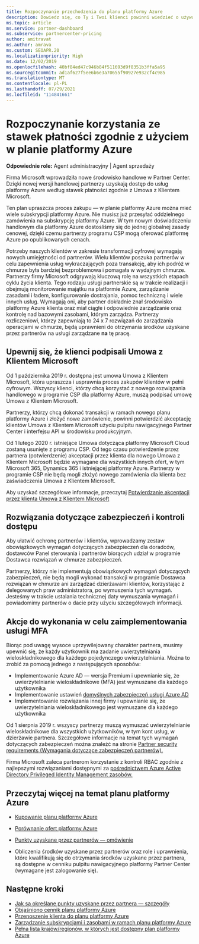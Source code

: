 ```yaml
---
title: Rozpoczynanie przechodzenia do planu platformy Azure
description: Dowiedz się, co Ty i Twoi klienci powinni wiedzieć o używaniu planu płatności zgodnie z potrzebami platformy Azure, w tym o pierwszych krokach, zabezpieczeniach i instrukcje dotyczące rozpoczynania pracy.
ms.topic: article
ms.service: partner-dashboard
ms.subservice: partnercenter-pricing
author: amitravat
ms.author: amrava
ms.custom: SEOAPR.20
ms.localizationpriority: High
ms.date: 12/02/2019
ms.openlocfilehash: 40bf84ed47c946b84f511693d9f8351b3ffa5a95
ms.sourcegitcommit: ad1af627f5ee6b6e3a70655f90927e932cf4c985
ms.translationtype: MT
ms.contentlocale: pl-PL
ms.lasthandoff: 07/29/2021
ms.locfileid: "114841661"
---
```

# <a name="begin-using-pay-as-you-go-rates-with-the-azure-plan"></a>Rozpoczynanie korzystania ze stawek płatności zgodnie z użyciem w planie platformy Azure

**Odpowiednie role:** Agent administracyjny | Agent sprzedaży


Firma Microsoft wprowadziła nowe środowisko handlowe w Partner Center.  Dzięki nowej wersji handlowej partnerzy uzyskają dostęp do usług platformy Azure według stawek płatności zgodnie z Umowa z Klientem Microsoft.

Ten plan upraszcza proces zakupu — w planie platformy Azure można mieć wiele subskrypcji platformy Azure. Nie musisz już przesyłać oddzielnego zamówienia na subskrypcję platformy Azure. W tym nowym doświadczeniu handlowym dla platformy Azure dostosliśmy się do jednej globalnej zasady cenowej, dzięki czemu partnerzy programu CSP mogą oferować platformę Azure po opublikowanych cenach.

Potrzeby naszych klientów w zakresie transformacji cyfrowej wymagają nowych umiejętności od partnerów. Wielu klientów poszuka partnerów w celu zapewnienia usług wykraczających poza transakcję, aby ich podróż w chmurze była bardziej bezproblemowa i pomagała w wydajnym chmurze. Partnerzy firmy Microsoft odgrywają kluczową rolę na wszystkich etapach cyklu życia klienta. Tego rodzaju usługi partnerskie są w trakcie realizacji i obejmują monitorowanie majątku na platformie Azure, zarządzanie zasadami i ładem, konfigurowanie dostrajania, pomoc techniczną i wiele innych usług. Wymagają oni, aby partner dokładnie znał środowisko platformy Azure klienta oraz miał ciągłe i odpowiednie zarządzanie oraz kontrolę nad bazowymi zasobami, którym zarządza. Partnerzy rozliczeniowi, którzy zapewniają to 24 x 7 rozwiązań do zarządzania operacjami w chmurze, będą uprawnieni do otrzymania środków uzyskane przez partnerów na usługi zarządzane **na** tę pracę.

## <a name="make-sure-your-customers-have-signed-the-microsoft-customer-agreement"></a>Upewnij się, że klienci podpisali Umowa z Klientem Microsoft

Od 1 października 2019 r. dostępna jest umowa Umowa z Klientem Microsoft, która upraszcza i usprawnia proces zakupów klientów w pełni cyfrowym. Wszyscy klienci, którzy chcą korzystać z nowego rozwiązania handlowego w programie CSP dla platformy Azure, muszą podpisać umowę Umowa z Klientem Microsoft.

Partnerzy, którzy chcą dokonać transakcji w ramach nowego planu platformy Azure i złożyć nowe zamówienie, powinni potwierdzić akceptację klientów Umowa z Klientem Microsoft użyciu pulpitu nawigacyjnego Partner Center i interfejsu API w środowisku produkcyjnym.

Od 1 lutego 2020 r. istniejące Umowa dotycząca platformy Microsoft Cloud zostaną usunięte z programu CSP. Od tego czasu potwierdzenie przez partnera (potwierdzenie) akceptacji przez klienta dla nowego Umowa z Klientem Microsoft będzie wymagane dla wszystkich innych ofert, w tym Microsoft 365, Dynamics 365 i istniejącej platformy Azure. Partnerzy w programie CSP nie będą mogli złożyć nowego zamówienia dla klienta bez zaświadczenia Umowa z Klientem Microsoft.

Aby uzyskać szczegółowe informacje, przeczytaj [Potwierdzanie akceptacji przez klienta Umowa z Klientem Microsoft](confirm-customer-agreement.md)

## <a name="security-and-access-control-practices"></a>Rozwiązania dotyczące zabezpieczeń i kontroli dostępu

Aby ułatwić ochronę partnerów i klientów, wprowadzamy zestaw obowiązkowych wymagań dotyczących zabezpieczeń dla doradców, dostawców Panel sterowania i partnerów biorących udział w programie Dostawca rozwiązań w chmurze zabezpieczeń.

Partnerzy, którzy nie implementują obowiązkowych wymagań dotyczących zabezpieczeń, nie będą mogli wykonać transakcji w programie Dostawca rozwiązań w chmurze ani zarządzać dzierżawami klientów, korzystając z delegowanych praw administratora, po wymuszenia tych wymagań. Jesteśmy w trakcie ustalania technicznej daty wymuszania wymagań i powiadomimy partnerów o dacie przy użyciu szczegółowych informacji.

## <a name="actions-to-take-to-implement-mfa"></a>Akcje do wykonania w celu zaimplementowania usługi MFA

Biorąc pod uwagę wysoce uprzywilejowany charakter partnera, musimy upewnić się, że każdy użytkownik ma zadanie uwierzytelniania wieloskładnikowego dla każdego pojedynczego uwierzytelniania. Można to zrobić za pomocą jednego z następujących sposobów:

- Implementowanie Azure AD — wersja Premium i upewnianie się, że uwierzytelnianie wieloskładnikowe (MFA) jest wymuszane dla każdego użytkownika
- Implementowanie ustawień [domyślnych zabezpieczeń usługi Azure AD](/azure/active-directory/conditional-access/concept-conditional-access-security-defaults)
- Implementowanie rozwiązania innej firmy i upewnianie się, że uwierzytelniania wieloskładnikowego jest wymuszane dla każdego użytkownika

Od 1 sierpnia 2019 r. wszyscy partnerzy muszą wymuszać uwierzytelnianie wieloskładnikowe dla wszystkich użytkowników, w tym kont usług, w dzierżawie partnera. Szczegółowe informacje na temat tych wymagań dotyczących zabezpieczeń można znaleźć na stronie [Partner security requirements (Wymagania dotyczące zabezpieczeń partnerów).](partner-security-requirements.md)

Firma Microsoft zaleca partnerom korzystanie z kontroli RBAC zgodnie z najlepszymi rozwiązaniami dostępnymi za [pośrednictwem Azure Active Directory Privileged Identity Management zasobów.](/azure/active-directory/privileged-identity-management/pim-configure)

## <a name="read-more-about-the-azure-plan"></a>Przeczytaj więcej na temat planu platformy Azure

- [Kupowanie planu platformy Azure](purchase-azure-plan.md)

- [Porównanie ofert platformy Azure](compare-azure-offers.md)

- [Punkty uzyskane przez partnerów — omówienie](partner-earned-credit.md)

- Obliczenia środków uzyskane przez partnerów oraz role i uprawnienia, które kwalifikują się do otrzymania środków uzyskane przez partnera, są dostępne w cenniku pulpitu nawigacyjnego platformy Partner Center (wymagane jest zalogowanie się).

## <a name="next-steps"></a>Następne kroki 

- [Jak są określane punkty uzyskane przez partnera — szczegóły](partner-earned-credit-explanation.md)
- [Objaśniono cennik planu platformy Azure](azure-plan-price-list.md)
- [Przenoszenie klienta do planu platformy Azure](azure-plan-transition.md)
- [Zarządzanie subskrypcjami i zasobami w ramach planu platformy Azure](azure-plan-manage.md)
- [Pełna lista krajów/regionów, w których jest dostępny plan platformy Azure](https://query.prod.cms.rt.microsoft.com/cms/api/am/binary/RE3QN0x)
